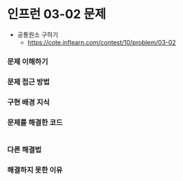 # 인프런 03-02 문제

- 공통원소 구하기
    - https://cote.inflearn.com/contest/10/problem/03-02

### 문제 이해하기



### 문제 접근 방법



### 구현 배경 지식



### 문제를 해결한 코드

```java

```

### 다른 해결법



### 해결하지 못한 이유

